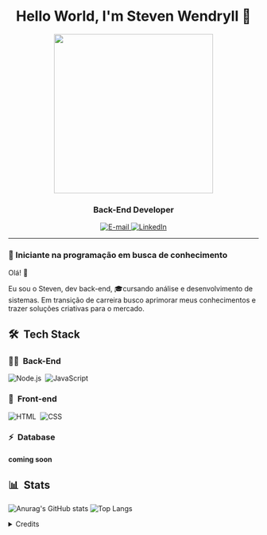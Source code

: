 <h1 align="center">
  Hello World, I'm Steven Wendryll 👋
</h1>

<div align="center">
<img height="320em" src="https://gifs.eco.br/wp-content/uploads/2022/11/gifs-de-programador-29.gif"/>
  
   <!-- <img height="350em" src="./.github/assets/cover_.png"/> -->
  <!-- <img height="380em" src="https://user-images.githubusercontent.com/70382532/138322189-2db8df52-9dcb-40a0-88a8-c365466bd33d.gif"/> -->
  
</div>

<h3 align="center">
  Back-End Developer
</h3>

<div align="center">
<p>
<a href="mailto:stevenwendryll@hotmail.com"><img src="https://img.shields.io/badge/-email-020114?style=for-the-badge&amp;logo=microsoft-outlook&amp;logoColor=EBD03E&amp;color:FFF" alt="E-mail">
</a>
<a href="https://www.linkedin.com/in/steven-wendryll-761b281b2/"><img src="https://img.shields.io/badge/-LinkedIn-020114?style=for-the-badge&amp;logo=linkedin&amp;logoColor=EBD03E&amp;color:FFF" alt="LinkedIn"></a>
</div>

---

### 🎯 Iniciante na programação em busca de conhecimento

Olá! 👋

Eu sou o Steven, dev back-end, 🎓cursando análise e desenvolvimento de sistemas. Em transição de carreira busco aprimorar meus conhecimentos e trazer soluções criativas para o mercado.

## 🛠 &nbsp;Tech Stack

### 👩‍💻 &nbsp;Back-End

![Node.js](https://img.shields.io/badge/Node.js-E7ECEB?style=for-the-badge&logo=node.js&logoColor=53D9A2)&nbsp;
![JavaScript](https://img.shields.io/badge/JavaScript-323330?style=for-the-badge&logo=javascript&logoColor=F7DF1E)&nbsp;

### 🎨 &nbsp;Front-end

![HTML](https://img.shields.io/badge/-HTML-E7ECEB?style=for-the-badge&logo=HTML5&logoColor=C86833)&nbsp;
![CSS](https://img.shields.io/badge/-CSS-E7ECEB?style=for-the-badge&logo=CSS3&logoColor=139DFF)&nbsp;

### ⚡ &nbsp;Database

#### coming soon 

## 📊 &nbsp;Stats

![Anurag's GitHub stats](https://github-readme-stats.vercel.app/api?username=stevenwendryll&show_icons=true&theme=dracula)
![Top Langs](https://github-readme-stats.vercel.app/api/top-langs/?username=stevenwendryll&layout=compact)

</div>

<details align="left">
  <summary>Credits</summary> 
  - GitHub Stats by <a href="https://github.com/anuraghazra/github-readme-stats">anuraghazra</a>

</details>
